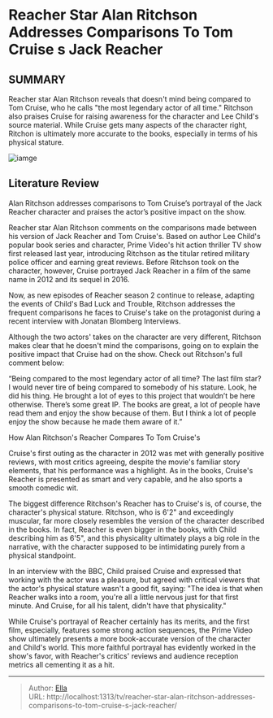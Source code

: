 # Reacher Star Alan Ritchson Addresses Comparisons To Tom Cruise s Jack Reacher


## SUMMARY 



  Reacher star Alan Ritchson reveals that doesn&#39;t mind being compared to Tom Cruise, who he calls &#34;the most legendary actor of all time.&#34;   Ritchson also praises Cruise for raising awareness for the character and Lee Child&#39;s source material.   While Cruise gets many aspects of the character right, Ritchon is ultimately more accurate to the books, especially in terms of his physical stature.  

![iamge](https://static1.srcdn.com/wordpress/wp-content/uploads/2024/01/alan-ritchson-as-jack-reacher-in-reacher-juxtaposed-with-tom-cruise-as-jack-reacher.jpg)

## Literature Review
Alan Ritchson addresses comparisons to Tom Cruise’s portrayal of the Jack Reacher character and praises the actor’s positive impact on the show.




Reacher star Alan Ritchson comments on the comparisons made between his version of Jack Reacher and Tom Cruise&#39;s. Based on author Lee Child&#39;s popular book series and character, Prime Video&#39;s hit action thriller TV show first released last year, introducing Ritchson as the titular retired military police officer and earning great reviews. Before Ritchson took on the character, however, Cruise portrayed Jack Reacher in a film of the same name in 2012 and its sequel in 2016.




Now, as new episodes of Reacher season 2 continue to release, adapting the events of Child&#39;s Bad Luck and Trouble, Ritchson addresses the frequent comparisons he faces to Cruise&#39;s take on the protagonist during a recent interview with Jonatan Blomberg Interviews.


 

Although the two actors&#39; takes on the character are very different, Ritchson makes clear that he doesn&#39;t mind the comparisons, going on to explain the positive impact that Cruise had on the show. Check out Ritchson&#39;s full comment below:



“Being compared to the most legendary actor of all time? The last film star? I would never tire of being compared to somebody of his stature. Look, he did his thing. He brought a lot of eyes to this project that wouldn’t be here otherwise. There’s some great IP. The books are great, a lot of people have read them and enjoy the show because of them. But I think a lot of people enjoy the show because he made them aware of it.”






  


 How Alan Ritchson&#39;s Reacher Compares To Tom Cruise&#39;s 
          

Cruise&#39;s first outing as the character in 2012 was met with generally positive reviews, with most critics agreeing, despite the movie&#39;s familiar story elements, that his performance was a highlight. As in the books, Cruise&#39;s Reacher is presented as smart and very capable, and he also sports a smooth comedic wit. 

The biggest difference Ritchson&#39;s Reacher has to Cruise&#39;s is, of course, the character&#39;s physical stature. Ritchson, who is 6&#39;2&#34; and exceedingly muscular, far more closely resembles the version of the character described in the books. In fact, Reacher is even bigger in the books, with Child describing him as 6&#39;5&#34;, and this physicality ultimately plays a big role in the narrative, with the character supposed to be intimidating purely from a physical standpoint.






In an interview with the BBC, Child praised Cruise and expressed that working with the actor was a pleasure, but agreed with critical viewers that the actor&#39;s physical stature wasn&#39;t a good fit, saying: &#34;The idea is that when Reacher walks into a room, you&#39;re all a little nervous just for that first minute. And Cruise, for all his talent, didn&#39;t have that physicality.&#34;




While Cruise&#39;s portrayal of Reacher certainly has its merits, and the first film, especially, features some strong action sequences, the Prime Video show ultimately presents a more book-accurate version of the character and Child&#39;s world. This more faithful portrayal has evidently worked in the show&#39;s favor, with Reacher&#39;s critics&#39; reviews and audience reception metrics all cementing it as a hit.



---

> Author: [Ella](https://instagram.hk.cn/)  
> URL: http://localhost:1313/tv/reacher-star-alan-ritchson-addresses-comparisons-to-tom-cruise-s-jack-reacher/  

